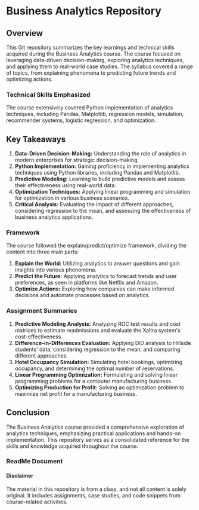 # Business Analytics Repository

## Overview
This Git repository summarizes the key learnings and technical skills acquired during the Business Analytics course. The course focused on leveraging data-driven decision-making, exploring analytics techniques, and applying them to real-world case studies. The syllabus covered a range of topics, from explaining phenomena to predicting future trends and optimizing actions.

### Technical Skills Emphasized
The course extensively covered Python implementation of analytics techniques, including Pandas, Matplotlib, regression models, simulation, recommender systems, logistic regression, and optimization.

## Key Takeaways
1. **Data-Driven Decision-Making:** Understanding the role of analytics in modern enterprises for strategic decision-making.
2. **Python Implementation:** Gaining proficiency in implementing analytics techniques using Python libraries, including Pandas and Matplotlib.
3. **Predictive Modeling:** Learning to build predictive models and assess their effectiveness using real-world data.
4. **Optimization Techniques:** Applying linear programming and simulation for optimization in various business scenarios.
5. **Critical Analysis:** Evaluating the impact of different approaches, considering regression to the mean, and assessing the effectiveness of business analytics applications.

### Framework
The course followed the explain/predict/optimize framework, dividing the content into three main parts:

1. **Explain the World:** Utilizing analytics to answer questions and gain insights into various phenomena.
2. **Predict the Future:** Applying analytics to forecast trends and user preferences, as seen in platforms like Netflix and Amazon.
3. **Optimize Actions:** Exploring how companies can make informed decisions and automate processes based on analytics.

### Assignment Summaries
1. **Predictive Modeling Analysis:** Analyzing ROC test results and cost matrices to estimate readmissions and evaluate the Xaltra system's cost-effectiveness.
2. **Difference-in-Differences Evaluation:** Applying DiD analysis to Hillside students' data, considering regression to the mean, and comparing different approaches.
3. **Hotel Occupancy Simulation:** Simulating hotel bookings, optimizing occupancy, and determining the optimal number of reservations.
4. **Linear Programming Optimization:** Formulating and solving linear programming problems for a computer manufacturing business.
6. **Optimizing Production for Profit:** Solving an optimization problem to maximize net profit for a manufacturing business.

## Conclusion
The Business Analytics course provided a comprehensive exploration of analytics techniques, emphasizing practical applications and hands-on implementation. This repository serves as a consolidated reference for the skills and knowledge acquired throughout the course.

### ReadMe Document

#### Disclaimer
The material in this repository is from a class, and not all content is solely original. It includes assignments, case studies, and code snippets from course-related activities.



